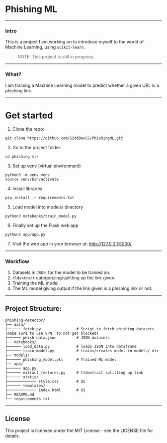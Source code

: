 # Phishing ML

---

### Intro

This is a project I am working on to introduce myself to the world of Machine Learning, using `scikit-learn`.

> NOTE: This project is still in progress.

---

### What?

I am training a Machine Learning model to predict whether a given URL is a phishing link.

---

# Get started

1. Clone the repo:
```shell
git clone https://github.com/SiddDevCS/PhishingML.git
```

2. Go to the project folder:
```shell
cd phishing-ml/
```

3. Set up venv (virtual environment)
```shell
python3 -m venv venv
source venv/bin/activate
```

4. Install libraries
```shell
pip install -r requirements.txt
```

5. Load model into models/ directory
```shell
python3 notebooks/train_model.py
```

6. Finally set up the Flask web app
```shell
python3 app/app.py
```

7. Visit the web app in your browser at: http://127.0.0.1:5000/

---

### Workflow

1. Datasets in `JSON`, for the model to be trained on.
2. `tldextract` categorizing/splitting up the link given.
3. Training the ML model.
4. The ML model giving output if the link given is a phishing link or not.

---

## Project Structure:

```
phishing-detector/
├── data/
├────── fetch.py                # Script to fetch phishing datasets (make sure to use VPN, to not get blocked)
├────── phish-data.json         # JSON datasets
├── notebooks/              
├────── load_data.py            # loads JSON into dataframe
├────── train_model.py          # trains/creates model in models/ dir
├── models/      
├────── phishing_model.pkl      # Trained ML model
├── app/
├────── app.py
├────── extract_features.py     # tldextract splitting up link
├────── static/
├───────────── style.css        # UI
├────── templates/
├───────────── index.html       # UI
├── README.md
└── requirements.txt
```

---

## License

This project is licensed under the MIT License - see the LICENSE file for details.
